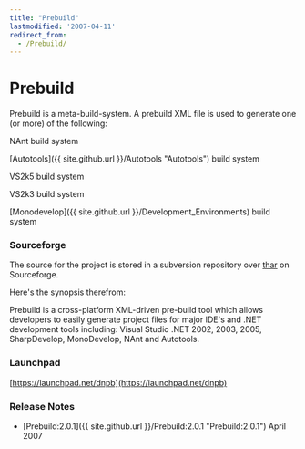 ```yaml
---
title: "Prebuild"
lastmodified: '2007-04-11'
redirect_from:
  - /Prebuild/
---
```


Prebuild
========

Prebuild is a meta-build-system. A prebuild XML file is used to generate one (or more) of the following:

NAnt build system

[Autotools]({{ site.github.url }}/Autotools "Autotools") build system

VS2k5 build system

VS2k3 build system

[Monodevelop]({{ site.github.url }}/Development_Environments) build system

### Sourceforge

The source for the project is stored in a subversion repository over [thar](http://sourceforge.net/projects/dnpb/) on Sourceforge.

Here's the synopsis therefrom:

Prebuild is a cross-platform XML-driven pre-build tool which allows developers to easily generate project files for major IDE's and .NET development tools including: Visual Studio .NET 2002, 2003, 2005, SharpDevelop, MonoDevelop, NAnt and Autotools.

### Launchpad

[https://launchpad.net/dnpb](https://launchpad.net/dnpb)

### Release Notes

-   [Prebuild:2.0.1]({{ site.github.url }}/Prebuild:2.0.1 "Prebuild:2.0.1") April 2007


